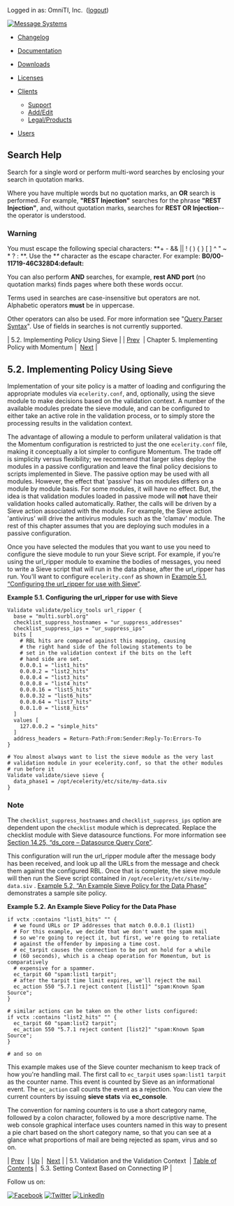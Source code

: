 Logged in as: OmniTI, Inc.  ([logout](https://support.messagesystems.com/logout.php))

[![Message Systems](https://support.messagesystems.com/images/ms-white205.png)](https://support.messagesystems.com/start.php) 

*   [Changelog](https://support.messagesystems.com/start.php?show=changelog)
*   [Documentation](https://support.messagesystems.com/docs/)
*   [Downloads](https://support.messagesystems.com/start.php)

*   [Licenses](https://support.messagesystems.com/license_summary.php)
*   <a href="">Clients</a>
    *   [Support](https://support.messagesystems.com/cs.php)
    *   [Add/Edit](https://support.messagesystems.com/edit_client.php)
    *   [Legal/Products](https://support.messagesystems.com/edit_products.php)
*   [Users](https://support.messagesystems.com/edit_customer.php)

## Search Help

Search for a single word or perform multi-word searches by enclosing your search in quotation marks.

Where you have multiple words but no quotation marks, an **OR** search is performed. For example, **"REST Injection"** searches for the phrase **"REST Injection"**, and, without quotation marks, searches for **REST OR Injection**--the operator is understood.

### Warning

You must escape the following special characters: **+ - && || ! ( ) { } [ ] ^ " ~ * ? : \**. Use the **\** character as the escape character. For example: **B0/00-11719-46C328D4\:default\:**

You can also perform **AND** searches, for example, **rest AND port** (no quotation marks) finds pages where both these words occur.

Terms used in searches are case-insensitive but operators are not. Alphabetic operators **must** be in uppercase.

Other operators can also be used. For more information see "[Query Parser Syntax](https://lucene.apache.org/core/old_versioned_docs/versions/3_0_0/queryparsersyntax.html)". Use of fields in searches is not currently supported.

| 5.2. Implementing Policy Using Sieve |
| [Prev](policy.validation.php)  | Chapter 5. Implementing Policy with Momentum |  [Next](policy.context-based-on-ip.php) |

## 5.2. Implementing Policy Using Sieve

Implementation of your site policy is a matter of loading and configuring the appropriate modules via `ecelerity.conf`, and, optionally, using the sieve module to make decisions based on the validation context. A number of the available modules predate the sieve module, and can be configured to either take an active role in the validation process, or to simply store the processing results in the validation context.

The advantage of allowing a module to perform unilateral validation is that the Momentum configuration is restricted to just the one `ecelerity.conf` file, making it conceptually a lot simpler to configure Momentum. The trade off is simplicity versus flexibility; we recommend that larger sites deploy the modules in a passive configuration and leave the final policy decisions to scripts implemented in Sieve. The passive option may be used with all modules. However, the effect that 'passive' has on modules differs on a module by module basis. For some modules, it will have no effect. But, the idea is that validation modules loaded in passive mode will **not** have their validation hooks called automatically. Rather, the calls will be driven by a Sieve action associated with the module. For example, the Sieve action 'antivirus' will drive the antivirus modules such as the 'clamav' module. The rest of this chapter assumes that you are deploying such modules in a passive configuration.

Once you have selected the modules that you want to use you need to configure the sieve module to run your Sieve script. For example, if you're using the url_ripper module to examine the bodies of messages, you need to write a Sieve script that will run in the data phase, after the url_ripper has run. You'll want to configure `ecelerity.conf` as shown in [Example 5.1, “Configuring the url_ripper for use with Sieve”](policy.implementing.php#policy.configure.sieve "Example 5.1. Configuring the url_ripper for use with Sieve").

<a name="policy.configure.sieve"></a>

**Example 5.1. Configuring the url_ripper for use with Sieve**

```
Validate validate/policy_tools url_ripper {
  base = "multi.surbl.org"
  checklist_suppress_hostnames = "ur_suppress_addresses"
  checklist_suppress_ips = "ur_suppress_ips"
  bits [
    # RBL hits are compared against this mapping, causing
    # the right hand side of the following statements to be
    # set in the validation context if the bits on the left
    # hand side are set.
    0.0.0.1 = "list1_hits"
    0.0.0.2 = "list2_hits"
    0.0.0.4 = "list3_hits"
    0.0.0.8 = "list4_hits"
    0.0.0.16 = "list5_hits"
    0.0.0.32 = "list6_hits"
    0.0.0.64 = "list7_hits"
    0.0.1.0 = "list8_hits"
  ]
  values [
    127.0.0.2 = "simple_hits"
  ]
  address_headers = Return-Path:From:Sender:Reply-To:Errors-To
}

# You almost always want to list the sieve module as the very last
# validation module in your ecelerity.conf, so that the other modules
# run before it
Validate validate/sieve sieve {
  data_phase1 = /opt/ecelerity/etc/site/my-data.siv
}
```

### Note

The `checklist_suppress_hostnames` and `checklist_suppress_ips` option are dependent upon the `checklist` module which is deprecated. Replace the checklist module with Sieve datasource functions. For more information see [Section 14.25, “ds_core – Datasource Query Core”](modules.ds_core.php "14.25. ds_core – Datasource Query Core").

This configuration will run the url_ripper module after the message body has been received, and look up all the URLs from the message and check them against the configured RBL. Once that is complete, the sieve module will then run the Sieve script contained in `/opt/ecelerity/etc/site/my-data.siv` . [Example 5.2, “An Example Sieve Policy for the Data Phase”](policy.implementing.php#policy.example.sieve.data.script "Example 5.2. An Example Sieve Policy for the Data Phase") demonstrates a sample site policy.

<a name="policy.example.sieve.data.script"></a>

**Example 5.2. An Example Sieve Policy for the Data Phase**

```
if vctx :contains "list1_hits" "" {
  # we found URLs or IP addresses that match 0.0.0.1 (list1)
  # For this example, we decide that we don't want the spam mail
  # so we're going to reject it, but first, we're going to retaliate
  # against the offender by imposing a time cost.
  # ec_tarpit causes the connection to be put on hold for a while
  # (60 seconds), which is a cheap operation for Momentum, but is comparatively
  # expensive for a spammer.
  ec_tarpit 60 "spam:list1 tarpit";
  # after the tarpit time limit expires, we'll reject the mail
  ec_action 550 "5.7.1 reject content [list1]" "spam:Known Spam Source";
}

# similar actions can be taken on the other lists configured:
if vctx :contains "list2_hits" "" {
  ec_tarpit 60 "spam:list2 tarpit";
  ec_action 550 "5.7.1 reject content [list2]" "spam:Known Spam Source";
}

# and so on
```

This example makes use of the Sieve counter mechanism to keep track of how you're handling mail. The first call to `ec_tarpit` uses `spam:list1 tarpit` as the counter name. This event is counted by Sieve as an informational event. The `ec_action` call counts the event as a rejection. You can view the current counters by issuing **sieve stats**       via **ec_console**.

The convention for naming counters is to use a short category name, followed by a colon character, followed by a more descriptive name. The web console graphical interface uses counters named in this way to present a pie chart based on the short category name, so that you can see at a glance what proportions of mail are being rejected as spam, virus and so on.

| [Prev](policy.validation.php)  | [Up](policy.php) |  [Next](policy.context-based-on-ip.php) |
| 5.1. Validation and the Validation Context  | [Table of Contents](index.php) |  5.3. Setting Context Based on Connecting IP |

Follow us on:

[![Facebook](https://support.messagesystems.com/images/icon-facebook.png)](http://www.facebook.com/messagesystems) [![Twitter](https://support.messagesystems.com/images/icon-twitter.png)](http://twitter.com/#!/MessageSystems) [![LinkedIn](https://support.messagesystems.com/images/icon-linkedin.png)](http://www.linkedin.com/company/message-systems)